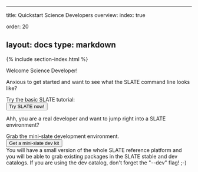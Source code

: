 
---
title: Quickstart Science Developers
overview: 
index: true

order: 20

layout: docs
type: markdown
---

{% include section-index.html %}

Welcome Science Developer!  

Anxious to get started and want to see what the SLATE command line looks like?  

Try the basic SLATE tutorial:  
<a href="https://sandbox.slateci.io:5000"><button class="btn btn-slate">Try SLATE now!</button></a>

Ahh, you are a real developer and want to jump right into a SLATE environment?  

Grab the mini-slate development environment.  
<a href="https://github.com/slateci/minislate"><button class="btn btn-slate">Get a mini-slate dev kit</button></a>   
You will have a small version of the whole SLATE reference platform and you will be able to grab existing packages in the SLATE stable and dev catalogs.  If you are using the dev catalog, don't forget the "--dev" flag!  ;-)

